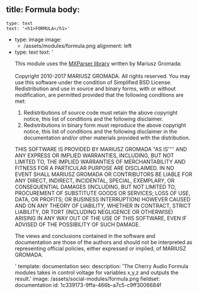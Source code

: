 title: Formula
body:
  -
    type: text
    text: '<h1>FORMULA</h1>'
  -
    type: image
    image:
      - /assets/modules/formula.png
    alignment: left
  -
    type: text
    text: '<p>This module uses the <a href="http://mathparser.org/mxparser-tutorial/" target="_blank">MXParser library</a> written by Mariusz Gromada:<br><br>Copyright 2010-2017 MARIUSZ GROMADA. All rights reserved. You may use this software under the condition of Simplified BSD License. Redistribution and use in source and binary forms, with or without modification, are permitted provided that the following conditions are met:</p><ol><li>Redistributions of source code must retain the above copyright notice, this list of conditions and the following disclaimer.<br></li><li>Redistributions in binary form must reproduce the above copyright notice, this list of conditions and the following disclaimer in the documentation and/or other materials provided with the distribution.&nbsp;</li></ol><p>THIS SOFTWARE IS PROVIDED BY MARIUSZ GROMADA "AS IS'''' AND ANY EXPRESS OR IMPLIED WARRANTIES, INCLUDING, BUT NOT LIMITED TO, THE IMPLIED WARRANTIES OF MERCHANTABILITY AND FITNESS FOR A PARTICULAR PURPOSE ARE DISCLAIMED. IN NO EVENT SHALL MARIUSZ GROMADA OR CONTRIBUTORS BE LIABLE FOR ANY DIRECT, INDIRECT, INCIDENTAL, SPECIAL, EXEMPLARY, OR CONSEQUENTIAL DAMAGES (INCLUDING, BUT NOT LIMITED TO, PROCUREMENT OF SUBSTITUTE GOODS OR SERVICES; LOSS OF USE, DATA, OR PROFITS; OR BUSINESS INTERRUPTION) HOWEVER CAUSED AND ON ANY THEORY OF LIABILITY, WHETHER IN CONTRACT, STRICT LIABILITY, OR TORT (INCLUDING NEGLIGENCE OR OTHERWISE) ARISING IN ANY WAY OUT OF THE USE OF THIS SOFTWARE, EVEN IF ADVISED OF THE POSSIBILITY OF SUCH DAMAGE.</p><p>The views and conclusions contained in the software and documentation are those of the authors and should not be interpreted as representing official policies, either expressed or implied, of MARIUSZ GROMADA.</p>'
template: documentation
seo:
  description: 'The Cherry Audio Formula modules takes in control voltage for variables x,y,z and outputs the result.'
  image: /assets/social-modules/formula.png
fieldset: documentation
id: 1c339173-9ffa-466b-a7c5-c9ff3006684f
